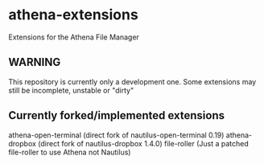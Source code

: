 athena-extensions
=================

Extensions for the Athena File Manager


WARNING
------
This repository is currently only a development one. Some extensions may still be incomplete,
unstable or "dirty"

Currently forked/implemented extensions
-----------------------------------

athena-open-terminal (direct fork of nautilus-open-terminal 0.19)
athena-dropbox (direct fork of nautilus-dropbox 1.4.0)
file-roller (Just a patched file-roller to use Athena not Nautilus)
